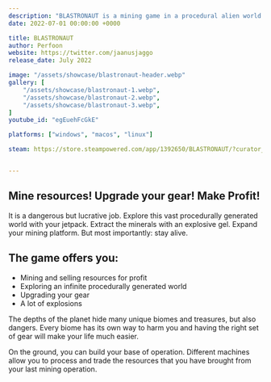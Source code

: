 ```yaml
---
description: "BLASTRONAUT is a mining game in a procedural alien world. Explore, extract and profit."
date: 2022-07-01 00:00:00 +0000

title: BLASTRONAUT
author: Perfoon
website: https://twitter.com/jaanusjaggo
release_date: July 2022

image: "/assets/showcase/blastronaut-header.webp"
gallery: [
	"/assets/showcase/blastronaut-1.webp",
	"/assets/showcase/blastronaut-2.webp",
	"/assets/showcase/blastronaut-3.webp",
]
youtube_id: "egEuehFcGkE"

platforms: ["windows", "macos", "linux"]

steam: https://store.steampowered.com/app/1392650/BLASTRONAUT/?curator_clanid=41324400


---
```


## Mine resources! Upgrade your gear! Make Profit!

It is a dangerous but lucrative job. Explore this vast procedurally generated world with your jetpack. Extract the minerals with an explosive gel. Expand your mining platform. But most importantly: stay alive.

## The game offers you:
- Mining and selling resources for profit
- Exploring an infinite procedurally generated world
- Upgrading your gear
- A lot of explosions

The depths of the planet hide many unique biomes and treasures, but also dangers. Every biome has its own way to harm you and having the right set of gear will make your life much easier.

On the ground, you can build your base of operation. Different machines allow you to process and trade the resources that you have brought from your last mining operation.
